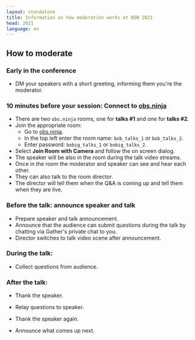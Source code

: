 ```yaml
---
layout: standalone
title: Information on how moderation works at BOB 2021
head: 2021
language: en
---
```


## How to moderate

### Early in the conference

- DM your speakers with a short greeting, informing them you're the moderator.

### 10 minutes before your session: Connect to [obs.ninja](https://obs.ninja)

- There are two ```obs.ninja``` rooms, one for **talks #1** and one for **talks #2**.
- Join the appropriate room:
  - Go to [obs.ninja](https://obs.ninja).
  - In the top left enter the room name: ```bob_talks_1``` or ```bob_talks_2```.
  - Enter password: ```bobig_talks_1``` or ```bobig_talks_2```.
- Select **Join Room with Camera** and follow the on screen dialog.
- The speaker will be also in the room during the talk video streams.
- Once in the room the moderator and speaker can see and hear each other.
- They can also talk to the room director.
- The director will tell them when the Q&A is coming up and tell them when they
  are live.

### Before the talk: announce speaker and talk

- Prepare speaker and talk announcement.
- Announce that the audience can submit questions during the talk by chatting
  via Gather's private chat to you.
- Director switches to talk video scene after announcement.

### During the talk: 

- Collect questions from audience.

### After the talk:

- Thank the speaker.

- Relay questions to speaker.

- Thank the speaker again.

- Announce what comes up next.

